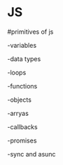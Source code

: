 # JS

#primitives of js

 -variables
 
 -data types
 
 -loops
 
 -functions
 
 -objects
 
 -arryas
 
 -callbacks
 
 -promises
 
 -sync and asunc
 
 
